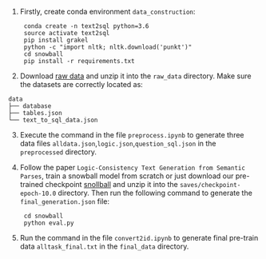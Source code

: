 1. Firstly, create conda environment `data_construction`:
    
        conda create -n text2sql python=3.6
        source activate text2sql
        pip install grakel
        python -c "import nltk; nltk.download('punkt')"
        cd snowball
        pip install -r requirements.txt

2. Download [raw data](https://drive.google.com/file/d/10C7MeYyZvoj8j3VIabzMeuMaM_KuQH-3/view?usp=sharing) and unzip it into the `raw_data` directory. Make sure the datasets are correctly located as:
```
data
├── database
├── tables.json
└── text_to_sql_data.json
```
        
        
3. Execute the command in the file `preprocess.ipynb` to generate three data files `alldata.json`,`logic.json`,`question_sql.json` in the `preprocessed` directory.

4. Follow the paper `Logic-Consistency Text Generation from Semantic Parses`, train a snowball model from scratch or just download our pre-trained checkpoint [snollball](https://drive.google.com/file/d/1etmQtCSzd__Pl8G1LxjB71pv0OGjzmzL/view?usp=sharing) and unzip it into the `saves/checkpoint-epoch-10.0` directory. Then run the following command to generate the `final_generation.json` file:

        cd snowball
        python eval.py

5. Run the command in the file `convert2id.ipynb` to generate final pre-train data `alltask_final.txt` in the `final_data` directory.